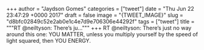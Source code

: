 
+++
author = "Jaydson Gomes"
categories = ["tweet"]
date = "Thu Jun 22 23:47:29 +0000 2017"
draft = false
image = "{TWEET_IMAGE}"
slug = "d8bfc02849c52e2ab0e1c4e7d9e706306e44292f"
tags = ["tweet"]
title = """RT @neiltyson: There’s ju..."""
+++
RT @neiltyson: There’s just no way around this one: YOU MATTER, unless you multiply yourself by the speed of light squared, then YOU ENERGY.

